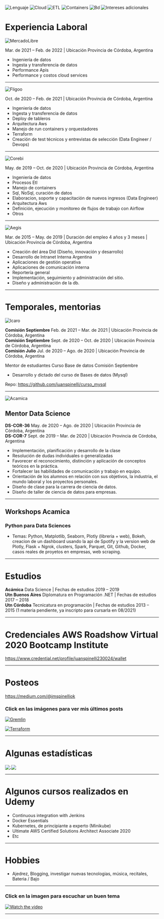 ![Lenguaje](https://img.shields.io/badge/Lenguaje-Python-success?style=for-the-badge)
![Cloud](https://img.shields.io/badge/Cloud-Aws-informational?style=for-the-badge)
![ETL](https://img.shields.io/badge/ETL-Nifi%20%2F%20Pentaho%20%2F%20PySpark-yellowgreen?style=for-the-badge)
![Containers](https://img.shields.io/badge/Containers-Docker-blue?style=for-the-badge)
![Bd](https://img.shields.io/badge/BD-Sql%20%2F%20NoSql-yellow?style=for-the-badge)
![Intereses adicionales](https://img.shields.io/badge/Intereses%20adicionales-Kubernetes%20%2F%20Terraform%20%2F%20Airflow%20%2F%20Kafka%20%2F%20Gcp%20%2F%20Data%20Science%20%2F%20Jenkins-orange?style=for-the-badge)

# Experiencia Laboral

![MercadoLibre](https://raw.githubusercontent.com/juanspinelli/images/master/meli_2.png)

Mar. de 2021 – Feb. de 2022 | Ubicación Provincia de Córdoba, Argentina

- Ingeniería de datos
- Ingesta y transferencia de datos
- Performance Apis
- Performance y costos cloud services

---

![Fligoo](https://raw.githubusercontent.com/juanspinelli/images/master/fligoo.png)

Oct. de 2020 – Feb. de 2021 | Ubicación Provincia de Córdoba, Argentina

- Ingeniería de datos
- Ingesta y transferencia de datos
- Deploy de tableros
- Arquitectura Aws
- Manejo de run containers y orquestadores
- Terraform
- Creación de test técnicos y entrevistas de selección (Data Engineer / Devops)

---

![Corebi](https://raw.githubusercontent.com/juanspinelli/images/master/corebi.png)

May. de 2019 – Oct. de 2020 | Ubicación Provincia de Córdoba, Argentina

- Ingeniería de datos
- Procesos Etl
- Manejo de containers
- Sql, NoSql, curación de datos
- Elaboracion, soporte y capacitación de nuevos ingresos (Data Engineer)
- Arquitectura Aws
- Definición, ejecución y monitoreo de flujos de trabajo con Airflow
- Otros

---

![Aegis](https://raw.githubusercontent.com/juanspinelli/images/master/aegis.png)

Mar. de 2015 – May. de 2019 | Duración del empleo 4 años y 3 meses | Ubicación Provincia de Córdoba, Argentina

- Creación del área Did (Diseño, innovación y desarrollo)
- Desarrollo de Intranet Interna Argentina
- Aplicaciones de gestión operativa
- Aplicaciones de comunicación interna
- Reportería general
- Implementación, seguimiento y administración del sitio.
- Diseño y administración de la db.

---

# Temporales, mentorias

![Icaro](https://raw.githubusercontent.com/juanspinelli/images/master/icaro.jpeg)

<b>Comisión Septiembre</b> Feb. de 2021 – Mar. de 2021 | Ubicación Provincia de Córdoba, Argentina<br>
<b>Comisión Septiembre</b> Sept. de 2020 – Oct. de 2020 | Ubicación Provincia de Córdoba, Argentina<br>
<b>Comisión Julio</b> Jul. de 2020 – Ago. de 2020 | Ubicación Provincia de Córdoba, Argentina

Mentor de estudiantes Curso Base de datos Comisión Septiembre

- Desarrollo y dictado del curso de Bases de datos (Mysql)

Repo: https://github.com/juanspinelli/curso_mysql

---

![Acamica](https://raw.githubusercontent.com/juanspinelli/images/master/acamica.png)

## Mentor Data Science

<b>DS-COR-36</b> May. de 2020 – Ago. de 2020 | Ubicación Provincia de Córdoba, Argentina<br>
<b>DS-COR-7</b> Sept. de 2019 – Mar. de 2020 | Ubicación Provincia de Córdoba, Argentina

- Implementación, planificación y desarrollo de la clase
- Resolución de dudas individuales o generalizadas
- Favorecer el reconocimiento, distinción y aplicación de conceptos teóricos en la práctica.
- Fortalecer las habilidades de comunicación y trabajo en equipo.
- Orientación de los alumnos en relación con sus objetivos, la industria, el mundo laboral y los proyectos personales.
- Diseño de clase para la carrera de ciencia de datos.
- Diseño de taller de ciencia de datos para empresas.

---

## Workshops Acamica

### Python para Data Sciences

- Temas: Python, Matplotlib, Seaborn, Plotly (libreria + web), Bokeh, creacion de un dashboard usando la api de Spotify y la version web de Plotly, Flask + Ngrok, clusters, Spark, Parquet, Git, Github, Docker, casos reales de proyetos en empresas, web scraping.

---

# Estudios

<b>Acámica</b> Data Science | Fechas de estudios 2019 – 2019<br>
<b>Utn Buenos Aires</b> Diplomatura en Programación .NET | Fechas de estudios 2017 – 2018<br>
<b>Utn Córdoba</b> Tecnicatura en programación | Fechas de estudios 2013 – 2015 (1 materia pendiente, ya inscripto para cursarla en 08/2021)<br>

---

# Credenciales AWS Roadshow Virtual 2020 Bootcamp Institute

https://www.credential.net/profile/juanspinelli230024/wallet

---

# Posteos

https://medium.com/@jmspinelliok

### Click en las imágenes para ver mis últimos posts

[![Gremlin](https://raw.githubusercontent.com/juanspinelli/images/master/gremlin_1.jpeg)](https://medium.com/@jmspinelliok/gremlin-cypher-neo4j-experimento-de-s%C3%A1bado-por-la-noche-bd49475fbe9a)

[![Terraform](https://raw.githubusercontent.com/juanspinelli/images/master/terraform_1.jpeg)](https://medium.com/@jmspinelliok/jenkins-terraform-localstack-etc-trabajar-infraestructura-como-c%C3%B3digo-con-integraci%C3%B3n-continua-6eae7d7b59cc)

---

# Algunas estadísticas

<a href="https://github.com/juanspinelli/github-readme-stats">
  <img align="center" src="https://github-readme-stats.vercel.app/api?username=juanspinelli&show_icons=true" />
</a>
<a href="https://github.com/juanspinelli/github-readme-stats">
  <img align="center" src="https://github-readme-stats.vercel.app/api/top-langs/?username=juanspinelli&layout=compact)](https://github.com/juanspinelli/github-readme-stats" />
</a>

---

# Algunos cursos realizados en Udemy

- Continuous integration with Jenkins
- Docker Essentials
- Kubernetes, de principiante a experto (Minikube)
- Ultimate AWS Certified Solutions Architect Associate 2020
- Etc

---

# Hobbies

- Ajedrez, Blogging, investigar nuevas tecnologias, música, recitales, Bateria / Bajo

---

### Click en la imagen para escuchar un buen tema

[![Watch the video](https://raw.githubusercontent.com/juanspinelli/images/master/eterna_2.jpg)](https://www.youtube.com/watch?v=kuFB73iPErk&list=PLh8XLFPWPZeShiG0LybfH5wAGgUnx3WTH&index=4)

---

